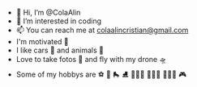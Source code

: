 - 👋 Hi, I’m @ColaAlin
- 👀 I’m interested in coding
- 📫 You can reach me at colaalincristian@gmail.com
- I'm motivated 🦾
- I like cars 🚙 and animals 🐶
- Love to take fotos 📸 and fly with my drone 🛸
- Some of my hobbys are ⚽️ 🏀 🛼 ⛸ 🏋🏽‍♂️ 🧘🏽‍♂ 🚴🏼‍♂️ 🎮 

<!---
ColaAlin/ColaAlin is a ✨ special ✨ repository because its `README.md` (this file) appears on your GitHub profile.
You can click the Preview link to take a look at your changes.
--->
